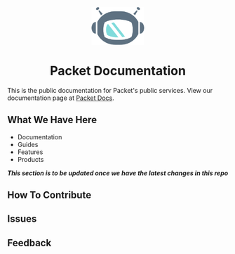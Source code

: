 <!--- HTML markdown to center the headline --->
    
<p align="center">
	<img alt="packetbot" src="images/packetbot.png" width="120px" />
	<h1 align="center"> Packet Documentation </h1>
</p>

<!--- Headline Description --->

This is the public documentation for Packet's public services.
View our documentation page at [Packet Docs](https://www.packet.com/docs/).

<!--- What We Have Here --->

## What We Have Here

- Documentation
- Guides
- Features
- Products

***This section is to be updated once we have the latest changes in this repo***


<!--- How To Contribute --->
## How To Contribute


<!--- Issues --->
## Issues

<!--- Feedback --->
## Feedback
